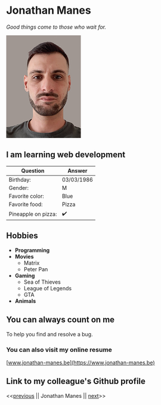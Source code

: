 # Jonathan Manes

*Good things come to those who wait for.*

![Photo de moi](photo.jpg)

## I am learning web development

| Question            | Answer             |
|---------------------|--------------------|
| Birthday:           | 03/03/1986         |
| Gender:             | M                  |
| Favorite color:     | Blue               |
| Favorite food:      | Pizza              |
| Pineapple on pizza: | :heavy_check_mark: |


## Hobbies
- **Programming**
- **Movies**
  - Matrix
  - Peter Pan
- **Gaming**
  - Sea of Thieves
  - League of Legends
  - GTA
- **Animals**

## You can always count on me 
To help you find and resolve a bug.

### You can also visit my online resume
[www.jonathan-manes.be](https://www.jonathan-manes.be)


## Link to my colleague's Github profile

<<[previous](https://github.com/Hugo-Goorickx) || Jonathan Manes || [next](https://github.com/luffypirateking)>>